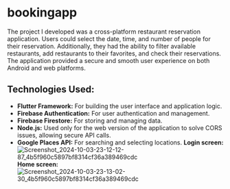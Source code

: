 # bookingapp
The project I developed was a cross-platform restaurant reservation application. Users could select the date, time, and number of people for their reservation. Additionally, they had the ability to filter available restaurants, add restaurants to their favorites, and check their reservations. The application provided a secure and smooth user experience on both Android and web platforms.

## Technologies Used:
* **Flutter Framework:** For building the user interface and application logic.
* **Firebase Authentication:** For user authentication and management.
* **Firebase Firestore:** For storing and managing data.
* **Node.js:** Used only for the web version of the application to solve CORS issues, allowing secure API calls.
* **Google Places API:** For searching and selecting locations.
**Login screen:**
![Screenshot_2024-10-03-23-12-12-87_4b5f960c5897bf8314cf36a389469cdc](https://github.com/user-attachments/assets/fff16d5c-288e-44bd-bf8c-d048d77275f3)
**Home screen:**
![Screenshot_2024-10-03-23-13-02-30_4b5f960c5897bf8314cf36a389469cdc](https://github.com/user-attachments/assets/17b42c3b-3e80-4940-a26b-337058192c5b)


